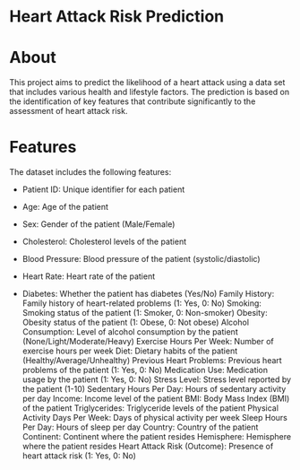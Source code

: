 # Heart Attack Risk Prediction

# About
This project aims to predict the likelihood of a heart attack using a data set that includes various health and lifestyle factors. The prediction is based on the identification of key features that contribute significantly to the assessment of heart attack risk.

# Features
The dataset includes the following features:

* Patient ID: Unique identifier for each patient

* Age: Age of the patient

* Sex: Gender of the patient (Male/Female)

* Cholesterol: Cholesterol levels of the patient

* Blood Pressure: Blood pressure of the patient (systolic/diastolic)

* Heart Rate: Heart rate of the patient

* Diabetes: Whether the patient has diabetes (Yes/No)
Family History: Family history of heart-related problems (1: Yes, 0: No)
Smoking: Smoking status of the patient (1: Smoker, 0: Non-smoker)
Obesity: Obesity status of the patient (1: Obese, 0: Not obese)
Alcohol Consumption: Level of alcohol consumption by the patient (None/Light/Moderate/Heavy)
Exercise Hours Per Week: Number of exercise hours per week
Diet: Dietary habits of the patient (Healthy/Average/Unhealthy)
Previous Heart Problems: Previous heart problems of the patient (1: Yes, 0: No)
Medication Use: Medication usage by the patient (1: Yes, 0: No)
Stress Level: Stress level reported by the patient (1-10)
Sedentary Hours Per Day: Hours of sedentary activity per day
Income: Income level of the patient
BMI: Body Mass Index (BMI) of the patient
Triglycerides: Triglyceride levels of the patient
Physical Activity Days Per Week: Days of physical activity per week
Sleep Hours Per Day: Hours of sleep per day
Country: Country of the patient
Continent: Continent where the patient resides
Hemisphere: Hemisphere where the patient resides
Heart Attack Risk (Outcome): Presence of heart attack risk (1: Yes, 0: No)